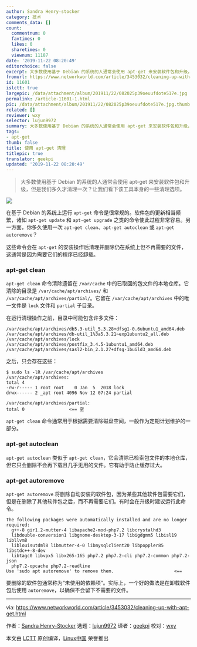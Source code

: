 ```yaml
---
author: Sandra Henry-stocker
category: 技术
comments_data: []
count:
  commentnum: 0
  favtimes: 0
  likes: 0
  sharetimes: 0
  viewnum: 11187
date: '2019-11-22 08:20:49'
editorchoice: false
excerpt: 大多数使用基于 Debian 的系统的人通常会使用 apt-get 来安装软件包和升级，但是我们多久才清理一次？让我们看下该工具本身的一些清理选项。
fromurl: https://www.networkworld.com/article/3453032/cleaning-up-with-apt-get.html
id: 11601
islctt: true
largepic: /data/attachment/album/201911/22/082025p39oeuufdote517e.jpg
permalink: /article-11601-1.html
pic: /data/attachment/album/201911/22/082025p39oeuufdote517e.jpg.thumb.jpg
related: []
reviewer: wxy
selector: lujun9972
summary: 大多数使用基于 Debian 的系统的人通常会使用 apt-get 来安装软件包和升级，但是我们多久才清理一次？让我们看下该工具本身的一些清理选项。
tags:
- apt-get
thumb: false
title: 使用 apt-get 清理
titlepic: true
translator: geekpi
updated: '2019-11-22 08:20:49'
---
```



> 
> 大多数使用基于 Debian 的系统的人通常会使用 apt-get 来安装软件包和升级，但是我们多久才清理一次？让我们看下该工具本身的一些清理选项。
> 
> 
> 


![](/data/attachment/album/201911/22/082025p39oeuufdote517e.jpg)


在基于 Debian 的系统上运行 `apt-get` 命令是很常规的。软件包的更新相当频繁，诸如 `apt-get update` 和 `apt-get upgrade` 之类的命令使此过程非常容易。另一方面，你多久使用一次 `apt-get clean`、`apt-get autoclean` 或 `apt-get autoremove`？


这些命令会在 `apt-get` 的安装操作后清理并删除仍在系统上但不再需要的文件，这通常是因为需要它们的程序已经卸载。


### apt-get clean


`apt-get clean` 命令清除遗留在 `/var/cache` 中的已取回的包文件的本地仓库。它清除的目录是 `/var/cache/apt/archives/` 和 `/var/cache/apt/archives/partial/`。它留在 `/var/cache/apt/archives` 中的唯一文件是 `lock` 文件和 `partial` 子目录。


在运行清理操作之前，目录中可能包含许多文件：



```
/var/cache/apt/archives/db5.3-util_5.3.28+dfsg1-0.6ubuntu1_amd64.deb
/var/cache/apt/archives/db-util_1%3a5.3.21~exp1ubuntu2_all.deb
/var/cache/apt/archives/lock
/var/cache/apt/archives/postfix_3.4.5-1ubuntu1_amd64.deb
/var/cache/apt/archives/sasl2-bin_2.1.27+dfsg-1build3_amd64.deb
```

之后，只会存在这些：



```
$ sudo ls -lR /var/cache/apt/archives
/var/cache/apt/archives:
total 4
-rw-r----- 1 root root    0 Jan  5  2018 lock
drwx------ 2 _apt root 4096 Nov 12 07:24 partial

/var/cache/apt/archives/partial:
total 0                 <== 空
```

`apt-get clean` 命令通常用于根据需要清除磁盘空间，一般作为定期计划维护的一部分。


### apt-get autoclean


`apt-get autoclean` 类似于 `apt-get clean`，它会清除已检索包文件的本地仓库，但它只会删除不会再下载且几乎无用的文件。它有助于防止缓存过大。


### apt-get autoremove


`apt-get autoremove` 将删除自动安装的软件包，因为某些其他软件包需要它们，但是在删除了其他软件包之后，而不再需要它们。有时会在升级时建议运行此命令。



```
The following packages were automatically installed and are no longer required:
  g++-8 gir1.2-mutter-4 libapache2-mod-php7.2 libcrystalhd3
  libdouble-conversion1 libgnome-desktop-3-17 libigdgmm5 libisl19 libllvm8
  liblouisutdml8 libmutter-4-0 libmysqlclient20 libpoppler85 libstdc++-8-dev
  libtagc0 libvpx5 libx265-165 php7.2 php7.2-cli php7.2-common php7.2-json
  php7.2-opcache php7.2-readline
Use 'sudo apt autoremove' to remove them.                       <==
```

要删除的软件包通常称为“未使用的依赖项”。实际上，一个好的做法是在卸载软件包后使用 `autoremove`，以确保不会留下不需要的文件。




---


via: <https://www.networkworld.com/article/3453032/cleaning-up-with-apt-get.html>


作者：[Sandra Henry-Stocker](https://www.networkworld.com/author/Sandra-Henry_Stocker/) 选题：[lujun9972](https://github.com/lujun9972) 译者：[geekpi](https://github.com/geekpi) 校对：[wxy](https://github.com/wxy)


本文由 [LCTT](https://github.com/LCTT/TranslateProject) 原创编译，[Linux中国](https://linux.cn/) 荣誉推出